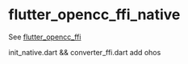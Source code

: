 # flutter_opencc_ffi_native

See [flutter_opencc_ffi](https://github.com/dolphinxx/flutter_opencc_ffi/tree/master/flutter_opencc_ffi)

init_native.dart && converter_ffi.dart add ohos